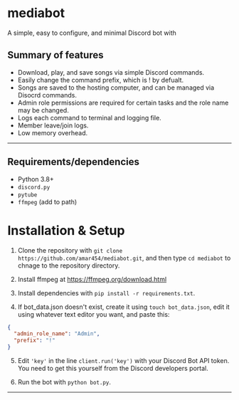 # mediabot

A simple, easy to configure, and minimal Discord bot with 

## Summary of features

- Download, play, and save songs via simple Discord commands.
- Easily change the command prefix, which is ! by defualt.
- Songs are saved to the hosting computer, and can be managed via Disocrd commands.
- Admin role permissions are required for certain tasks and the role name may be changed.
- Logs each command to terminal and logging file.
- Member leave/join logs.
- Low memory overhead.

---

## Requirements/dependencies

- Python 3.8+
- `discord.py` 
- `pytube`
- `ffmpeg` (add to path)

# Installation & Setup

1. Clone the repository with `git clone https://github.com/amar454/mediabot.git`, and then type `cd mediabot` to chnage to the repository directory.

2. Install ffmpeg at https://ffmpeg.org/download.html 

3. Install dependencies with `pip install -r requirements.txt`.

4. If bot_data.json doesn't exist, create it using `touch bot_data.json`, edit it using whatever text editor you want, and paste this: 

```json
{
  "admin_role_name": "Admin",
  "prefix": "!"
}
```

5. Edit `'key'` in the line `client.run('key')` with your Discord Bot API token. You need to get this yourself from the Discord developers portal.

6. Run the bot with `python bot.py`.

--- 

